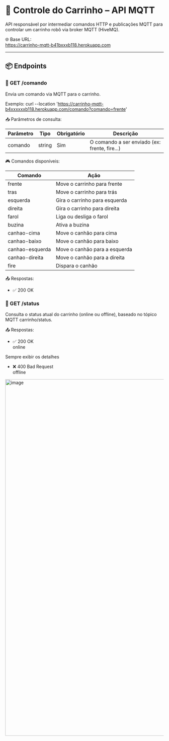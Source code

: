 # 🚗 Controle do Carrinho – API MQTT

API responsável por intermediar comandos HTTP e publicações MQTT para controlar um carrinho robô via broker MQTT (HiveMQ).

🌐 Base URL:  
https://carrinho-mqtt-b41bxxxb118.herokuapp.com

---

## 📦 Endpoints

### 🔹 GET /comando

Envia um comando via MQTT para o carrinho.

Exemplo:
curl --location 'https://carrinho-mqtt-b4xxxxxxb118.herokuapp.com/comando?comando=frente'

📥 Parâmetros de consulta:

| Parâmetro | Tipo   | Obrigatório | Descrição                                     |
|-----------|--------|-------------|-----------------------------------------------|
| comando   | string | Sim         | O comando a ser enviado (ex: frente, fire...) |

🎮 Comandos disponíveis:

| Comando           | Ação                            |
|-------------------|---------------------------------|
| frente            | Move o carrinho para frente     |
| tras              | Move o carrinho para trás       |
| esquerda          | Gira o carrinho para esquerda   |
| direita           | Gira o carrinho para direita    |
| farol             | Liga ou desliga o farol         |
| buzina            | Ativa a buzina                  |
| canhao-cima       | Move o canhão para cima         |
| canhao-baixo      | Move o canhão para baixo        |
| canhao-esquerda   | Move o canhão para a esquerda   |
| canhao-direita    | Move o canhão para a direita    |
| fire              | Dispara o canhão                |

📤 Respostas:

- ✅ 200 OK


### 🔹 GET /status

Consulta o status atual do carrinho (online ou offline), baseado no tópico MQTT carrinho/status.

📤 Respostas:

- ✅ 200 OK  
online

Sempre exibir os detalhes


- ❌ 400 Bad Request  
offline




<img width="1133" alt="image" src="https://github.com/user-attachments/assets/c8622516-15c1-4083-b0a0-1224ca9b7ffe" />
